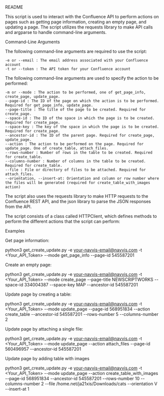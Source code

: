 
README

This script is used to interact with the Confluence API to perform actions on pages such as getting page information, creating an empty page, and updating a page. The script utilizes the requests library to make API calls and argparse to handle command-line arguments.

Command-Line Arguments

The following command-line arguments are required to use the script:

    -e or --email : The email address associated with your Confluence account
    -t or --token : The API token for your Confluence account

The following command-line arguments are used to specify the action to be performed:

    -m or --mode : The action to be performed, one of get_page_info, create_page, update_page.
    --page-id : The ID of the page on which the action is to be performed. Required for get_page_info, update_page.
    --page-title : The title of the page to be created. Required for create_page.
    --space-id : The ID of the space in which the page is to be created. Required for create_page.
    --space-key : The key of the space in which the page is to be created. Required for create_page.
    --ancestor-id : The ID of the parent page. Required for create_page, update_page.
    --action : The action to be performed on the page. Required for update_page. One of create_table, attach_files.
    --rows-number : Number of rows in the table to be created. Required for create_table.
    --columns-number : Number of columns in the table to be created. Required for create_table.
    --file : File or directory of files to be attached. Required for attach_files.
    --orientation, --insert-at: Orientation and column or row number where the files will be generated (required for create_table_with_images action)

The script also uses the requests library to make HTTP requests to the Confluence REST API, and the json library to parse the JSON responses from the API.

The script consists of a class called HTTPClient, which defines methods to perform the different actions that the script can perform:

Examples

Get page information:

python3 get_create_update.py -e <your-navvis-email@navvis.com> -t <Your_API_Token> --mode get_page_info --page-id 545587201

Create an empty page:

python3 get_create_update.py -e <your-navvis-email@navvis.com> -t <Your_API_Token> --mode create_page --page-title NEWSCRIPTWORKS --space-id 334004387 --space-key MAP --ancestor-id 545587201

Update page by creating a table:

python3 get_create_update.py -e <your-navvis-email@navvis.com> -t <Your_API_Token> --mode update_page --page-id 568951834 --action create_table --ancestor-id 545587201 --rows-number 5 --columns-number 2

Update page by attaching a single file:

python3 get_create_update.py -e <your-navvis-email@navvis.com> -t <Your_API_Token> --mode update_page --action attach_files --page-id 560496957 --ancestor-id 545587201 

Update page by adding table with images

python3 get_create_update.py -e <your-navvis-email@navvis.com> -t <Your_API_Token> --mode update_page --action create_table_with_images  --page-id 568951834 --ancestor-id 545587201 --rows-number 10 --columns-number 2 --file /home.net/ja21xis/Downloads/cats --orientation V --insert-at 1
